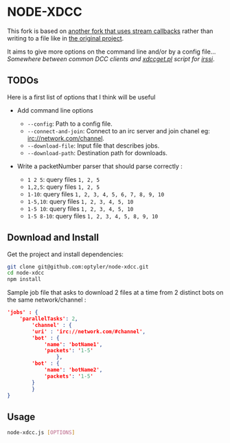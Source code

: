 NODE-XDCC
=========

This fork is based on [another fork that uses stream callbacks](https://github.com/metakirby5/node-sxdcc) rather than writing to a file like in [the original project](https://github.com/pushrax/node-xdcc).

It aims to give more options on the command line and/or by a config file... _Somewhere between common DCC clients and [xdccget.pl](https://github.com/irssi/scripts.irssi.org/blob/gh-pages/scripts/xdccget.pl) script for [irssi](http://www.irssi.org/)_.

TODOs
----

Here is a first list of options that I think will be useful

* Add command line options
	* `--config`: Path to a config file.
	* `--connect-and-join`: Connect to an irc server and join chanel eg: [irc://network.com/channel](irc://network.com/channel).
	* `--download-file`: Input file that describes jobs.
	* `--download-path`: Destination path for downloads.

* Write a packetNumber parser that should parse correctly :
	* `1 2 5`: query files `1, 2, 5`
	* `1,2,5`: query files `1, 2, 5`
	* `1-10`: query files `1, 2, 3, 4, 5, 6, 7, 8, 9, 10`
	* `1-5,10`: query files `1, 2, 3, 4, 5, 10`
	* `1-5 10`: query files `1, 2, 3, 4, 5, 10`
	* `1-5 8-10`: query files `1, 2, 3, 4, 5, 8, 9, 10`

Download and Install
-------

Get the project and install dependencies:

```sh
git clone git@github.com:optyler/node-xdcc.git
cd node-xdcc
npm install
```

Sample job file that asks to download 2 files at a time from 2 distinct bots on the same network/channel :

```json
'jobs' : {
	'parallelTasks': 2,
        'channel' : {
		'uri' : 'irc://network.com/#channel',
		'bot' : {
			'name': 'botName1',
			'packets': '1-5'
            	},
		'bot' : {
			'name': 'botName2',
			'packets': '1-5'
		}
        }
}
```

Usage
-----

```sh
node-xdcc.js [OPTIONS]
```

